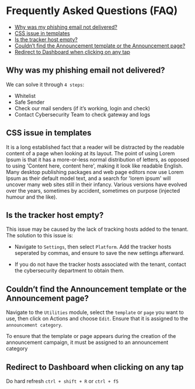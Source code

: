 # Frequently Asked Questions (FAQ)

- [Why was my phishing email not delivered?](#why-was-my-phishing-email-not-delivered)
- [CSS issue in templates](#css-issue-in-templates)
- [Is the tracker host empty?](#is-the-tracker-host-empty)
- [Couldn’t find the Announcement template or the Announcement page?](#couldnt-find-the-announcement-template-or-the-announcement-page)
- [Redirect to Dashboard when clicking on any tap](#redirect-to-dashboard-when-clicking-on-any-tap)



## Why was my phishing email not delivered?

We can solve it through `4 steps`:

- Whitelist
- Safe Sender
- Check our mail senders (if it’s working, login and check)
- Contact Cybersecurity Team to check gateway and logs

## CSS issue in templates

It is a long established fact that a reader will be distracted by the readable content of a page when looking at its layout. The point of using Lorem Ipsum is that it has a more-or-less normal distribution of letters, as opposed to using 'Content here, content here', making it look like readable English. Many desktop publishing packages and web page editors now use Lorem Ipsum as their default model text, and a search for 'lorem ipsum' will uncover many web sites still in their infancy. Various versions have evolved over the years, sometimes by accident, sometimes on purpose (injected humour and the like).



## Is the tracker host empty?

This issue may be caused by the lack of tracking hosts added to the tenant. The solution to this issue is:

- Navigate to `Settings`, then select `Platform`. Add the tracker hosts seperated by commas, and ensure to save the new settings afterward.

- If you do not have the tracker hosts associated with the tenant, contact the cybersecurity department to obtain them.

## Couldn’t find the Announcement template or the Announcement page?

Navigate to the `Utilities` module, select the `template` or `page` you want to use, then click on Actions and choose `Edit`. Ensure that it is assigned to the `announcement category`.

To ensure that the template or page appears during the creation of the announcement campaign, it must be assigned to an announcement category

## Redirect to Dashboard when clicking on any tap
Do hard refresh `ctrl + shift + R` or `ctrl + f5`

